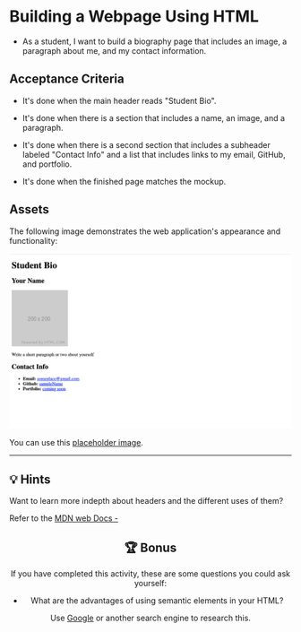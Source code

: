 # Building a Webpage Using HTML 



* As a student, I want to build a biography page that includes an image, a paragraph about me, and my contact information.

## Acceptance Criteria

* It's done when the main header reads "Student Bio". 

* It's done when there is a section that includes a name, an image, and a paragraph.

* It's done when there is a second section that includes a subheader labeled "Contact Info" and a list that includes links to my email, GitHub, and portfolio.

* It's done when the finished page matches the mockup. 

## Assets

The following image demonstrates the web application's appearance and functionality:

![Webpage titled "Student Bio" features "Your Name" heading, a spot for an image and bio, and a "Contact Info" section.](./assets/image-1.png)

You can use this [placeholder image](https://via.placeholder.com/200).

---

## 💡 Hints

Want to learn more indepth about headers and the different uses of them?

Refer to the [MDN web Docs - <header>](https://developer.mozilla.org/en-US/docs/Web/HTML/Element/header)

## 🏆 Bonus

If you have completed this activity, these are some questions you could ask yourself:

* What are the advantages of using semantic elements in your HTML? 

Use [Google](https://www.google.com) or another search engine to research this.
